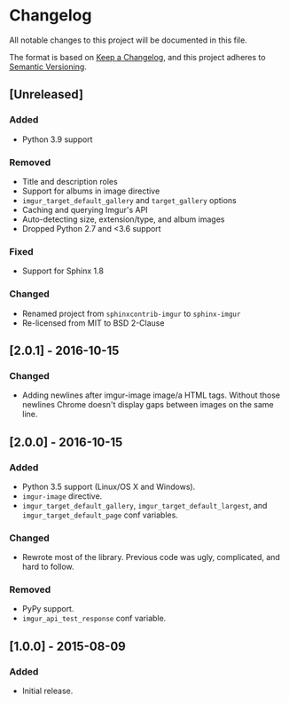 # Changelog

All notable changes to this project will be documented in this file.

The format is based on [Keep a Changelog](https://keepachangelog.com/en/1.0.0/),
and this project adheres to [Semantic Versioning](https://semver.org/spec/v2.0.0.html).

## [Unreleased]

### Added

- Python 3.9 support

### Removed

- Title and description roles
- Support for albums in image directive
- `imgur_target_default_gallery` and `target_gallery` options
- Caching and querying Imgur's API
- Auto-detecting size, extension/type, and album images
- Dropped Python 2.7 and <3.6 support

### Fixed

- Support for Sphinx 1.8

### Changed

- Renamed project from `sphinxcontrib-imgur` to `sphinx-imgur`
- Re-licensed from MIT to BSD 2-Clause

## [2.0.1] - 2016-10-15

### Changed

- Adding newlines after imgur-image image/a HTML tags. Without those newlines Chrome doesn't display gaps between images on
  the same line.

## [2.0.0] - 2016-10-15

### Added

- Python 3.5 support (Linux/OS X and Windows).
- `imgur-image` directive.
- `imgur_target_default_gallery`, `imgur_target_default_largest`, and `imgur_target_default_page` conf variables.

### Changed

- Rewrote most of the library. Previous code was ugly, complicated, and hard to follow.

### Removed

- PyPy support.
- `imgur_api_test_response` conf variable.

## [1.0.0] - 2015-08-09

### Added

- Initial release.
